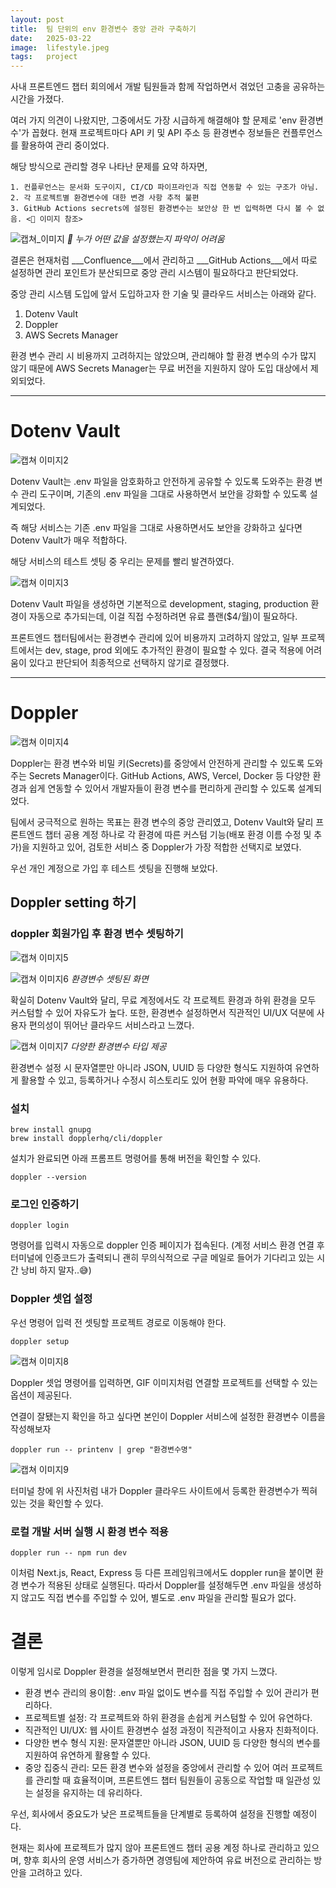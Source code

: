 ```yaml
---
layout: post
title:  팀 단위의 env 환경변수 중앙 관라 구축하기
date:   2025-03-22
image:  lifestyle.jpeg
tags:   project
---
```


사내 프론트엔드 챕터 회의에서 개발 팀원들과 함께 작업하면서 겪었던 고충을 공유하는 시간을 가졌다.

여러 가지 의견이 나왔지만, 그중에서도 가장 시급하게 해결해야 할 문제로 'env 환경변수'가 꼽혔다.
현재 프로젝트마다 API 키 및 API 주소 등 환경변수 정보들은 컨플루언스를 활용하여 관리 중이었다.

해당 방식으로 관리할 경우 나타난 문제를 요약 하자면,

```
1. 컨플루언스는 문서화 도구이지, CI/CD 파이프라인과 직접 연동할 수 있는 구조가 아님.
2. 각 프로젝트별 환경변수에 대한 변경 사항 추적 불편
3. GitHub Actions secrets에 설정된 환경변수는 보안상 한 번 입력하면 다시 볼 수 없음. <📎 이미지 참조>

```

![캡쳐_이미지](/images/2025-03-22/1.png)
*📎 누가 어떤 값을 설정했는지 파악이 어려움*

결론은 현재처럼 ___Confluence___에서 관리하고 ___GitHub Actions___에서 따로 설정하면 관리 포인트가 분산되므로 중앙 관리 시스템이 필요하다고 판단되었다.

중앙 관리 시스템 도입에 앞서 도입하고자 한 기술 및 클라우드 서비스는 아래와 같다.

1. Dotenv Vault
2. Doppler
3. AWS Secrets Manager

환경 변수 관리 시 비용까지 고려하지는 않았으며, 관리해야 할 환경 변수의 수가 많지 않기 때문에 AWS Secrets Manager는 무료 버전을 지원하지 않아 도입 대상에서 제외되었다.

---

# Dotenv Vault

![캡쳐 이미지2](/images/2025-03-22/2.png)

Dotenv Vault는 .env 파일을 암호화하고 안전하게 공유할 수 있도록 도와주는 환경 변수 관리 도구이며,
기존의 .env 파일을 그대로 사용하면서 보안을 강화할 수 있도록 설계되었다.

즉 해당 서비스는 기존 .env 파일을 그대로 사용하면서도 보안을 강화하고 싶다면 Dotenv Vault가 매우 적합하다.

해당 서비스의 테스트 셋팅 중 우리는 문제를 빨리 발견하였다.

![캡쳐 이미지3](/images/2025-03-22/3.png)

Dotenv Vault 파일을 생성하면 기본적으로 development, staging, production 환경이 자동으로 추가되는데, 이걸 직접 수정하려면 유료 플랜($4/월)이 필요하다.

프론트엔드 챕터팀에서는 환경변수 관리에 있어 비용까지 고려하지 않았고, 일부 프로젝트에서는 dev, stage, prod 외에도 추가적인 환경이 필요할 수 있다. 
결국 적용에 어려움이 있다고 판단되어 최종적으로 선택하지 않기로 결정했다.

---

# Doppler

![캡쳐 이미지4](/images/2025-03-22/4.png)

Doppler는 환경 변수와 비밀 키(Secrets)를 중앙에서 안전하게 관리할 수 있도록 도와주는 Secrets Manager이다.
GitHub Actions, AWS, Vercel, Docker 등 다양한 환경과 쉽게 연동할 수 있어서 개발자들이 환경 변수를 편리하게 관리할 수 있도록 설계되었다.

팀에서 궁극적으로 원하는 목표는 환경 변수의 중앙 관리였고, Dotenv Vault와 달리 프론트엔드 챕터 공용 계정 하나로 각 환경에 따른
커스텀 기능(배포 환경 이름 수정 및 추가)을 지원하고 있어, 검토한 서비스 중 Doppler가 가장 적합한 선택지로 보였다.

우선 개인 계정으로 가입 후 테스트 셋팅을 진행해 보았다.  

## Doppler setting 하기


### doppler 회원가입 후 환경 변수 셋팅하기

![캡쳐 이미지5](/images/2025-03-22/5.png)

![캡쳐 이미지6](/images/2025-03-22/6.png)
*환경변수 셋팅된 화면*

확실히 Dotenv Vault와 달리, 무료 계정에서도 각 프로젝트 환경과 하위 환경을 모두 커스텀할 수 있어 자유도가 높다.
또한, 환경변수 설정하면서 직관적인 UI/UX 덕분에 사용자 편의성이 뛰어난 클라우드 서비스라고 느꼈다.

![캡쳐 이미지7](/images/2025-03-22/7.png)
*다양한 환경변수 타입 제공*

환경변수 설정 시 문자열뿐만 아니라 JSON, UUID 등 다양한 형식도 지원하여 유연하게 활용할 수 있고, 등록하거나 수정시 히스토리도 있어 현황 파악에 매우 유용하다.

### 설치

```
brew install gnupg
brew install dopplerhq/cli/doppler
```

설치가 완료되면 아래 프롬프트 명령어를 통해 버전을 확인할 수 있다.

```
doppler --version
```

### 로그인 인증하기

```
doppler login
```

명령어를 입력시 자동으로 doppler 인증 페이지가 접속된다.
(계정 서비스 환경 연결 후 터미널에 인증코드가 출력되니 괜히 무의식적으로 구글 메일로 들어가 기다리고 있는 시간 낭비 하지 말자..😅)

### Doppler 셋업 설정

우선 명령어 입력 전 셋팅할 프로젝트 경로로 이동해야 한다.

```
doppler setup
```

![캡쳐 이미지8](/images/2025-03-22/8.gif)

Doppler 셋업 명령어를 입력하면, GIF 이미지처럼 연결할 프로젝트를 선택할 수 있는 옵션이 제공된다.

연결이 잘됐는지 확인을 하고 싶다면 본인이 Doppler 서비스에 설정한 환경변수 이름을 작성해보자

```
doppler run -- printenv | grep "환경변수명"
```

![캡쳐 이미지9](/images/2025-03-22/9.png)

터미널 창에 위 사진처럼 내가 Doppler 클라우드 사이트에서 등록한 환경변수가 찍혀 있는 것을 확인할 수 있다.

### 로컬 개발 서버 실행 시 환경 변수 적용

```
doppler run -- npm run dev
```

이처럼 Next.js, React, Express 등 다른 프레임워크에서도 doppler run을 붙이면 환경 변수가 적용된 상태로 실행된다.
따라서 Doppler를 설정해두면 .env 파일을 생성하지 않고도 직접 변수를 주입할 수 있어, 별도로 .env 파일을 관리할 필요가 없다.


# 결론

이렇게 임시로 Doppler 환경을 설정해보면서 편리한 점을 몇 가지 느꼈다.

- 환경 변수 관리의 용이함: .env 파일 없이도 변수를 직접 주입할 수 있어 관리가 편리하다.
- 프로젝트별 설정: 각 프로젝트와 하위 환경을 손쉽게 커스텀할 수 있어 유연하다.
- 직관적인 UI/UX: 웹 사이트 환경변수 설정 과정이 직관적이고 사용자 친화적이다.
- 다양한 변수 형식 지원: 문자열뿐만 아니라 JSON, UUID 등 다양한 형식의 변수를 지원하여 유연하게 활용할 수 있다.
- 중앙 집중식 관리: 모든 환경 변수와 설정을 중앙에서 관리할 수 있어 여러 프로젝트를 관리할 때 효율적이며, 프론트엔드 챕터 팀원들이 공동으로 작업할 때 일관성 있는 설정을 유지하는 데 유리하다.

우선, 회사에서 중요도가 낮은 프로젝트들을 단계별로 등록하여 설정을 진행할 예정이다. 

현재는 회사에 프로젝트가 많지 않아 프론트엔드 챕터 공용 계정 하나로 관리하고 있으며, 
향후 회사의 운영 서비스가 증가하면 경영팀에 제안하여 유료 버전으로 관리하는 방안을 고려하고 있다.






